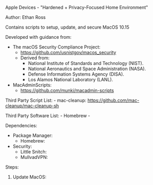 Apple Devices - "Hardened + Privacy-Focused Home Environment"

Author: Ethan Ross

Contains scripts to setup, update, and secure MacOS 10.15

Developed with guidance from:
- The macOS Security Compliance Project:
	- https://github.com/usnistgov/macos_security
	- Derived from:
		- National Institute of Standards and Technology (NIST).
		- National Aeronautics and Space Administration (NASA).
		- Defense Information Systems Agency (DISA).
		- Los Alamos National Laboratory (LANL).
- MacAdminScripts:
    - https://github.com/munki/macadmin-scripts

Third Party Script List:
    - mac-cleanup: https://github.com/mac-cleanup/mac-cleanup-sh

Third Party Software List:
    - Homebrew
    -

Dependencies:
- Package Manager:
    - Homebrew: 
- Security:
    - Little Snitch: 
    - MullvadVPN:

Steps:
1. Update MacOS: